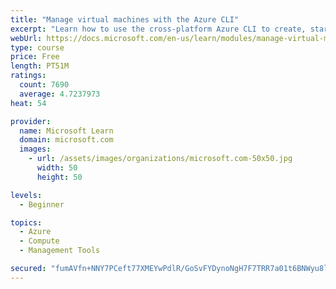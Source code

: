 ```yaml
---
title: "Manage virtual machines with the Azure CLI"
excerpt: "Learn how to use the cross-platform Azure CLI to create, start, stop, and perform other management tasks related to virtual machines in Azure."
webUrl: https://docs.microsoft.com/en-us/learn/modules/manage-virtual-machines-with-azure-cli/
type: course
price: Free
length: PT51M
ratings:
  count: 7690
  average: 4.7237973
heat: 54

provider:
  name: Microsoft Learn
  domain: microsoft.com
  images:
    - url: /assets/images/organizations/microsoft.com-50x50.jpg
      width: 50
      height: 50

levels:
  - Beginner

topics:
  - Azure
  - Compute
  - Management Tools

secured: "fumAVfn+NNY7PCeft77XMEYwPdlR/GoSvFYDynoNgH7F7TRR7a01t6BNWyu8lkI1+oeJo4YywBhElI1wThW13vphjxGqtIARzgJ6riU5Wsv9XlVuSoOYyDDiTRlEU7dxYlRN+32NYI9eFehMiWQc8W0HGl9oSgwk10rZTana/MFpnHDrXRXYmDxQfTxDIG9flTkLDQqXjAsEp0VX/wweoYAQaj/OIg04PW6r9fVZaCvNYz3oaKY12Yrzbm+M9ZPG8qwRKmE+Uj29isWCferXPcU1VzthF1cZbKNuinP74xKeZnI8a9p9DQ+mW1o7vGfmlfCrLnAxkA69bHJBEKScl9tZZRyQtjlP+WbP/lNoVUDIgQLbWZw3+mgzbStXgN1r9XlROwxTnABdT6fiIWp06fxaPrg+S5KSqnOOUYliRCQ=;46rNxZaFDJwuCclXGMVLpQ=="
---
```



